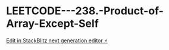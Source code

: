 # LEETCODE---238.-Product-of-Array-Except-Self

[Edit in StackBlitz next generation editor ⚡️](https://stackblitz.com/~/github.com/sspinit88/LEETCODE---238.-Product-of-Array-Except-Self)